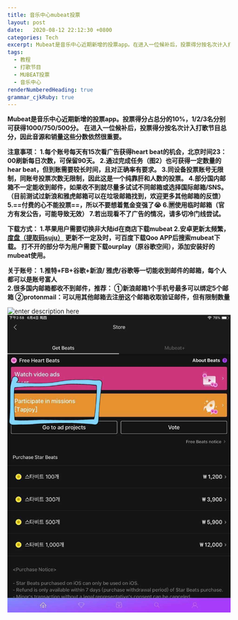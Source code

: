 ```yaml
---
title: 音乐中心mubeat投票
layout: post
date:   2020-08-12 22:12:30 +0800
categories: Tech
excerpt: Mubeat是音乐中心近期新增的投票app。在进入一位候补后，投票得分按名次计入打歌节目总分，因此音源和销量这些分数依然很重要。
tags:
  - 教程
  - 打歌节目
  - MUBEAT投票
  - 音乐中心
renderNumberedHeading: true
grammar_cjkRuby: true
---
```


**Mubeat是音乐中心近期新增的投票app。投票得分占总分的10%，1/2/3名分别可获得1000/750/500分。**
**在进入一位候补后，投票得分按名次计入打歌节目总分，因此音源和销量这些分数依然很重要。**  


**注意事项：
1.每个账号每天有15次看广告获得heart beat的机会，北京时间23：00刷新每日次数，可保留90天。
2.通过完成任务（图2）也可获得一定数量的hear beat，但到账需要较长时间，且对正确率有要求。
3.同设备投票账号无限制，同账号投票次数无限制，因此这是一个纯靠肝和人数的投票。
4.部分国内邮箱不一定能收到邮件，如果收不到就尽量多试试不同邮箱或选择国际邮箱/SNS。
（目前测试过新浪和雅虎邮箱可以在垃圾邮箱找到，欢迎更多其他邮箱的反馈）
5.==付费的心不能投票==，所以不要想着氪金变强了😭
6.🈲使用临时邮箱（官方有发公告，可能导致无效）
7.若出现看不了广告的情况，请多切冷门线尝试。**

**下载方式：
1.苹果用户需要切换非大陆id在商店下载mubeat
2.安卓更新太频繁，[度盘（提取码suju）](https://pan.baidu.com/s/19xXZmG-SM_nCxp82VkmDlQ) 更新不一定及时，可百度下载Qoo APP后搜索mubeat下载。
打不开的部分华为用户需要下载ourplay（原谷歌空间），添加安装好的mubeat使用。**

**关于账号：
1.推特+FB+谷歌+新浪/ 雅虎/谷歌等一切能收到邮件的邮箱，每个人都可以是账号富人</br>
2.很多国内邮箱都收不到邮件，推荐：
①新浪邮箱1个手机号最多可以绑定5个邮箱
②protonmail：可以用其他邮箱去注册这个邮箱收取验证邮件，但有限制数量**

![enter description here](https://github.com/plxd1106/plxd1106.github.io/blob/gh-pages/_posts/images/mubeat.jpg?raw=true)
![enter description here](./images/mubeat2.jpg)